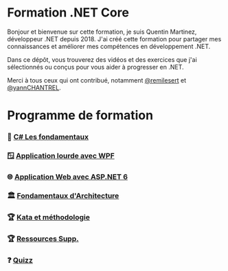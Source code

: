 # Formation .NET Core

Bonjour et bienvenue sur cette formation, je suis Quentin Martinez, développeur .NET depuis 2018. J'ai créé cette formation pour partager mes connaissances et améliorer mes compétences en développement .NET.

Dans ce dépôt, vous trouverez des vidéos et des exercices que j'ai sélectionnés ou conçus pour vous aider à progresser en .NET.

Merci à tous ceux qui ont contribué, notamment [@remilesert](https://github.com/remilesert) et [@yannCHANTREL](https://github.com/yannCHANTREL).

# Programme de formation

### 🌱 [C# Les fondamentaux](/Formation/Fondamentaux_dotNET.md)
### 🪟 [Application lourde avec WPF](/Formation/dotNET_WPF.md)
### 🌐 [Application Web avec ASP.NET 6](/Formation/dotNET_ASP.md)
### 🏛️ [Fondamentaux d'Architecture](/Formation/Fondamentaux_Architecture.md)
### 🏆 [Kata et méthodologie](/Formation/Kata_TDD.md)
### 🏆 [Ressources Supp.](/Formation/Ressources_supp.md)

### ❓ [Quizz](https://azrunrce.github.io/Formation-.NET-Core/Quizz)
